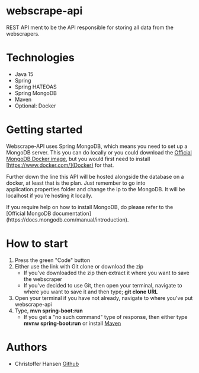 # webscrape-api
REST API ment to be the API responsible for storing all data from the webscrapers.

# Technologies
 - Java 15
 - Spring
 - Spring HATEOAS
 - Spring MongoDB
 - Maven
 - Optional: Docker

# Getting started

Webscrape-API uses Spring MongoDB, which means you need to set up a MongoDB server. This you can do locally or you could download the [Official MongoDB Docker image](https://hub.docker.com/_/mongo), but you would first need to install [https://www.docker.com/](Docker) for that.
<p>Further down the line this API will be hosted alongside the database on a docker, at least that is the plan.
Just remember to go into application.properties folder and change the ip to the MongoDB. It will be localhost if you're hosting it locally.</p>
If you require help on how to install MongoDB, do please refer to the [Official MongoDB documentation](https://docs.mongodb.com/manual/introduction).<br>

# How to start
 1. Press the green "Code" button
 2. Either use the link with Git clone or download the zip
    - If you've downloaded the zip then extract it where you want to save the webscraper
    - If you've decided to use Git, then open your terminal, navigate to where you want to save it and then type; **git clone URL**
 3. Open your terminal if you have not already, navigate to where you've put webscrape-api
 4. Type, **mvn spring-boot:run**
    - If you get a "no such command" type of response, then either type **mvnw spring-boot:run** or install [Maven](https://maven.apache.org/install.html)
 
 # Authors
  - Christoffer Hansen [Github](https://github.com/HansenChristoffer)
